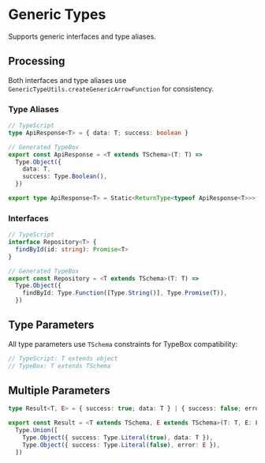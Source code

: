 # Generic Types

Supports generic interfaces and type aliases.

## Processing

Both interfaces and type aliases use `GenericTypeUtils.createGenericArrowFunction` for consistency.

### Type Aliases

```typescript
// TypeScript
type ApiResponse<T> = { data: T; success: boolean }

// Generated TypeBox
export const ApiResponse = <T extends TSchema>(T: T) =>
  Type.Object({
    data: T,
    success: Type.Boolean(),
  })

export type ApiResponse<T> = Static<ReturnType<typeof ApiResponse<T>>>
```

### Interfaces

```typescript
// TypeScript
interface Repository<T> {
  findById(id: string): Promise<T>
}

// Generated TypeBox
export const Repository = <T extends TSchema>(T: T) =>
  Type.Object({
    findById: Type.Function([Type.String()], Type.Promise(T)),
  })
```

## Type Parameters

All type parameters use `TSchema` constraints for TypeBox compatibility:

```typescript
// TypeScript: T extends object
// TypeBox: T extends TSchema
```

## Multiple Parameters

```typescript
type Result<T, E> = { success: true; data: T } | { success: false; error: E }

export const Result = <T extends TSchema, E extends TSchema>(T: T, E: E) =>
  Type.Union([
    Type.Object({ success: Type.Literal(true), data: T }),
    Type.Object({ success: Type.Literal(false), error: E }),
  ])
```
